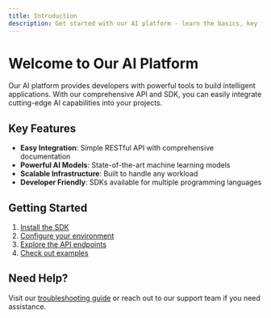 ```yaml
---
title: Introduction
description: Get started with our AI platform - learn the basics, key features, and how to integrate with our powerful APIs.
---
```


# Welcome to Our AI Platform

Our AI platform provides developers with powerful tools to build intelligent applications. With our comprehensive API and SDK, you can easily integrate cutting-edge AI capabilities into your projects.

## Key Features

- **Easy Integration**: Simple RESTful API with comprehensive documentation
- **Powerful AI Models**: State-of-the-art machine learning models
- **Scalable Infrastructure**: Built to handle any workload
- **Developer Friendly**: SDKs available for multiple programming languages

## Getting Started

1. [Install the SDK](/docs/installation)
2. [Configure your environment](/docs/configuration)
3. [Explore the API endpoints](/docs/endpoints)
4. [Check out examples](/docs/examples)

## Need Help?

Visit our [troubleshooting guide](/docs/troubleshooting) or reach out to our support team if you need assistance.
